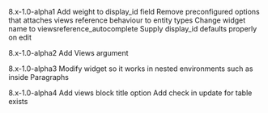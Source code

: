 8.x-1.0-alpha1
Add weight to display_id field
Remove preconfigured options that attaches views reference behaviour to entity types
Change widget name to viewsreference_autocomplete
Supply display_id defaults properly on edit

8.x-1.0-alpha2
Add Views argument

8.x-1.0-alpha3
Modify widget so it works in nested environments such as inside Paragraphs

8.x-1.0-alpha4
Add views block title option
Add check in update for table exists